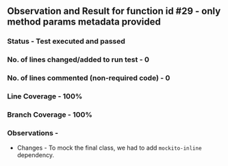 ## Observation and Result for function id #29 - only method params metadata provided

### Status - Test executed and passed

### No. of lines changed/added to run test - 0

### No. of lines commented (non-required code) - 0

### Line Coverage - 100%

### Branch Coverage - 100%

### Observations -
- Changes - To mock the final class, we had to add `mockito-inline` dependency.
